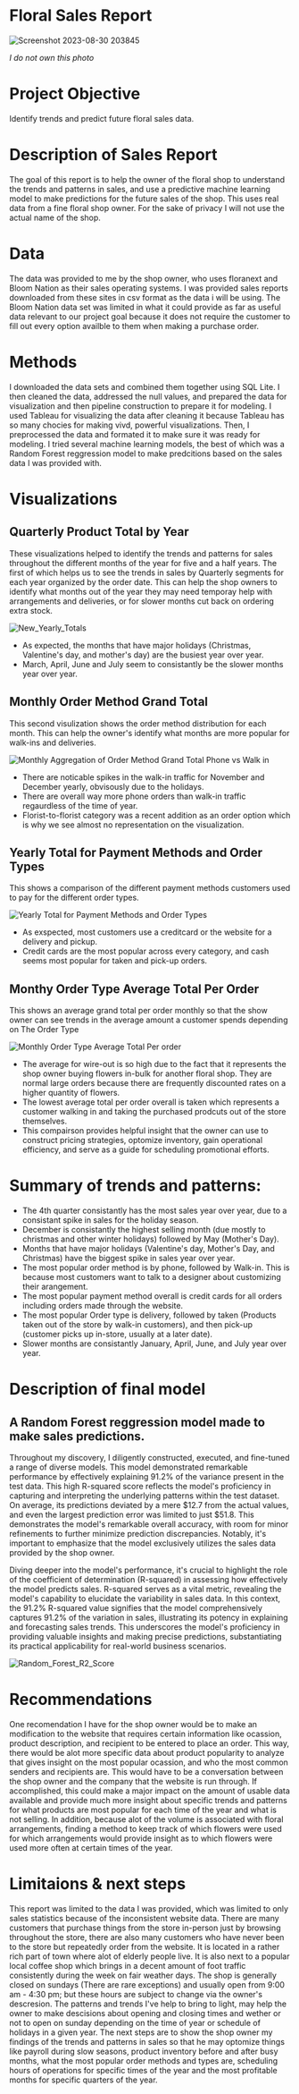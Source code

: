 # Floral Sales Report


![Screenshot 2023-08-30 203845](https://github.com/JoeBwonKenobi/Floral_Sales_Project/assets/117705408/39c7e26f-8f99-4ea3-8e80-e9305851afa2)

*I do not own this photo*

# **Project Objective**

Identify trends and predict future floral sales data.

# Description of Sales Report

The goal of this report is to help the owner of the floral shop to understand the trends and patterns in sales, and use a predictive machine learning model to make predictions for the future sales of the shop. This uses real data from a fine floral shop owner. For the sake of privacy I will not use the actual name of the shop. 

# Data 

The data was provided to me by the shop owner, who uses floranext and Bloom Nation as their sales operating systems. I was provided sales reports downloaded from these sites in csv format as the data i will be using. The Bloom Nation data set was limited in what it could provide as far as useful data relevant to our project goal because it does not require the customer to fill out every option availble to them when making a purchase order.

# Methods
I downloaded the data sets and combined them together using SQL Lite. I then cleaned the data, addressed the null values, and prepared the data for visualization and then pipeline construction to prepare it for modeling. I used Tableau for visualizing the data after cleaning it because Tableau has so many chocies for making vivd, powerful visualizations. Then, I preprocessed the data and formated it to make sure it was ready for modeling. I tried several machine learning models, the best of which was a Random Forest reggression model to make predcitions based on the sales data I was provided with.

# Visualizations

## **Quarterly Product Total by Year**
These visualizations helped to identify the trends and patterns for sales throughout the different months of the year for five and a half years. The first of which helps us to see the trends in sales by Quarterly segments for each year organized by the order date. This can help the shop owners to identify what months out of the year they may need temporay help with arrangements and deliveries, or for slower months cut back on ordering extra stock.


![New_Yearly_Totals](https://github.com/JoeBwonKenobi/Floral_Sales_Project/assets/117705408/452cded1-41ef-4832-863f-51852d7e049f)



- As expected, the months that have major holidays (Christmas, Valentine's day, and mother's day) are the busiest year over year.
- March, April, June and July seem to consistantly be the slower months year over year.

## **Monthly Order Method Grand Total**

This second visulization shows the order method distribution for each month. This can help the owner's identify what months are more popular for walk-ins and deliveries.

![Monthly Aggregation of Order Method Grand Total Phone vs  Walk in](https://github.com/JoeBwonKenobi/Floral_Sales_Project/assets/117705408/e1bcf781-99c0-41f0-8230-9d010405c325)

- There are noticable spikes in the walk-in traffic for November and December yearly, obvisously due to the holidays.
- There are overall way more phone orders than walk-in traffic regaurdless of the time of year.
- Florist-to-florist category was a recent addition as an order option which is why we see almost no representation on the visualization.

## **Yearly Total for Payment Methods and Order Types**
 This shows a comparison of the different payment methods customers used to pay for the different order types.


![Yearly Total for Payment Methods and Order Types](https://github.com/JoeBwonKenobi/Floral_Sales_Project/assets/117705408/66fde718-8c8a-463e-86cd-7c7df9ebf4fe)



- As exspected, most customers use a creditcard or the website for a delivery and pickup.
- Credit cards are the most popular across every category, and cash seems most popular for taken and pick-up orders.

## **Monthy Order Type Average Total Per Order**

This shows an average grand total per order monthly so that the show owner can see trends in the average amount a customer spends depending on The Order Type

![Monthly Order Type Average Total Per order](https://github.com/JoeBwonKenobi/Floral_Sales_Project/assets/117705408/6245a9ee-a313-4f53-84e4-7c71444acecc)

- The average for wire-out is so high due to the fact that it represents the shop owner buying flowers in-bulk for another floral shop. They are normal large orders because there are frequently discounted rates on a higher quantity of flowers.
- The lowest average total per order overall is taken which represents a customer walking in and taking the purchased prodcuts out of the store themselves.
- This compairson provides helpful insight that the owner can use to construct pricing strategies, optomize inventory, gain operational efficiency, and serve as a guide for scheduling promotional efforts.

# **Summary of trends and patterns:**

- The 4th quarter consistantly has the most sales year over year, due to a consistant spike in sales for the holiday season.
- December is consistantly the highest selling month (due mostly to christmas and other winter holidays) followed by May (Mother's Day).
- Months that have major holidays (Valentine's day, Mother's Day, and Christmas) have the biggest spike in sales year over year.
- The most popular order method is by phone, followed by Walk-in. This is because most customers want to talk to a designer about customizing their arangement.
- The most popular payment method overall is credit cards for all orders including orders made through the website.
- The most popular Order type is delivery, followed by taken (Products taken out of the store by walk-in customers), and then pick-up (customer picks up in-store, usually at a later date).
- Slower months are consistantly January, April, June, and July year over year.

# Description of final model

## **A Random Forest reggression model made to make sales predictions.**

Throughout my discovery, I diligently constructed, executed, and fine-tuned a range of diverse models. This model demonstrated remarkable performance by effectively explaining 91.2% of the variance present in the test data. This high R-squared score reflects the model's proficiency in capturing and interpreting the underlying patterns within the test dataset. On average, its predictions deviated by a mere $12.7 from the actual values, and even the largest prediction error was limited to just $51.8. This demonstrates the model's remarkable overall accuracy, with room for minor refinements to further minimize prediction discrepancies. Notably, it's important to emphasize that the model exclusively utilizes the sales data provided by the shop owner.

Diving deeper into the model's performance, it's crucial to highlight the role of the coefficient of determination (R-squared) in assessing how effectively the model predicts sales. R-squared serves as a vital metric, revealing the model's capability to elucidate the variability in sales data. In this context, the 91.2% R-squared value signifies that the model comprehensively captures 91.2% of the variation in sales, illustrating its potency in explaining and forecasting sales trends. This underscores the model's proficiency in providing valuable insights and making precise predictions, substantiating its practical applicability for real-world business scenarios.

![Random_Forest_R2_Score](https://github.com/JoeBwonKenobi/Floral_Sales_Project/assets/117705408/c57b22e7-1bad-4947-ae44-ff92eb1d0d5d)


# Recommendations
One recomendation I have for the shop owner would be to make an modification to the website that requires certain information like ocassion, product description, and recipient to be entered to place an order. This way, there would be alot more specific data about product popularity to analyze that gives insight on the most popular ocassion, and who the most common senders and recipients are. This would have to be a conversation between the shop owner and the company that the website is run through. If accomplished, this could make a major impact on the amount of usable data available and provide much more insight about specific trends and patterns for what products are most popular for each time of the year and what is not selling. In addition, because alot of the volume is associated with floral arrangements, finding a method to keep track of which flowers were used for which arrangements would provide insight as to which flowers were used more often at certain times of the year.

# Limitaions & next steps
This report was limited to the data I was provided, which was limited to only sales statistics because of the inconsistent website data. There are many customers that purchase things from the store in-person just by browsing throughout the store, there are also many customers who have never been to the store but repeatedly order from the website. It is located in a rather rich part of town where alot of elderly people live. It is also next to a popular local coffee shop which brings in a decent amount of foot traffic consistently during the week on fair weather days. The shop is generally closed on sundays (There are rare exceptions) and usually open from 9:00 am - 4:30 pm; but these hours are subject to change via the owner's descresion. The patterns and trends I've help to bring to light, may help the owner to make descisions about opening and closing times  and wether or not to open on sunday depending on the time of year or schedule of holidays in a given year. The next steps are to show the shop owner my findings of the trends and patterns in sales so that he may optomize things like payroll during slow seasons, product inventory before and after busy months, what the most popular order methods and types are, scheduling hours of operations for specific times of the year and the most profitable months for specific quarters of the year.
